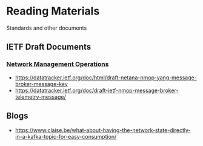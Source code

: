 # Reading Materials

Standards and other documents

## IETF Draft Documents

### [Network Management Operations](https://datatracker.ietf.org/wg/nmop/about/)

- https://datatracker.ietf.org/doc/html/draft-netana-nmop-yang-message-broker-message-key
- https://datatracker.ietf.org/doc/draft-ietf-nmop-message-broker-telemetry-message/

## Blogs

- https://www.claise.be/what-about-having-the-network-state-directly-in-a-kafka-topic-for-easy-consumption/

